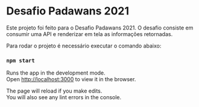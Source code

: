 # Desafio Padawans 2021

Este projeto foi feito para o Desafio Padawans 2021. O desafio consiste em consumir uma API e renderizar em tela as informações retornadas.


Para rodar o projeto é necessário executar o comando abaixo:

### `npm start`

Runs the app in the development mode.\
Open [http://localhost:3000](http://localhost:3000) to view it in the browser.

The page will reload if you make edits.\
You will also see any lint errors in the console.


